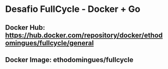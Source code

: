 # Desafio FullCycle - Docker + Go

## Docker Hub: https://hub.docker.com/repository/docker/ethodomingues/fullcycle/general
## Docker Image: ethodomingues/fullcycle
